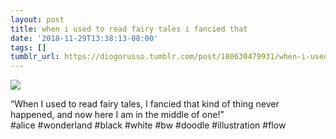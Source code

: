 ```yaml
---
layout: post
title: when i used to read fairy tales i fancied that
date: '2018-11-29T13:38:13-08:00'
tags: []
tumblr_url: https://diogorusso.tumblr.com/post/180630479931/when-i-used-to-read-fairy-tales-i-fancied-that
---
```

 ![]({{site.baseurl}}/tumblr_files/tumblr_piz5fpuUA61qammdvo1_1280.png)  

“When I used to read fairy tales, I fancied that kind of thing never happened, and now here I am in the middle of one!”  
 #alice #wonderland #black #white #bw #doodle #illustration #flow
